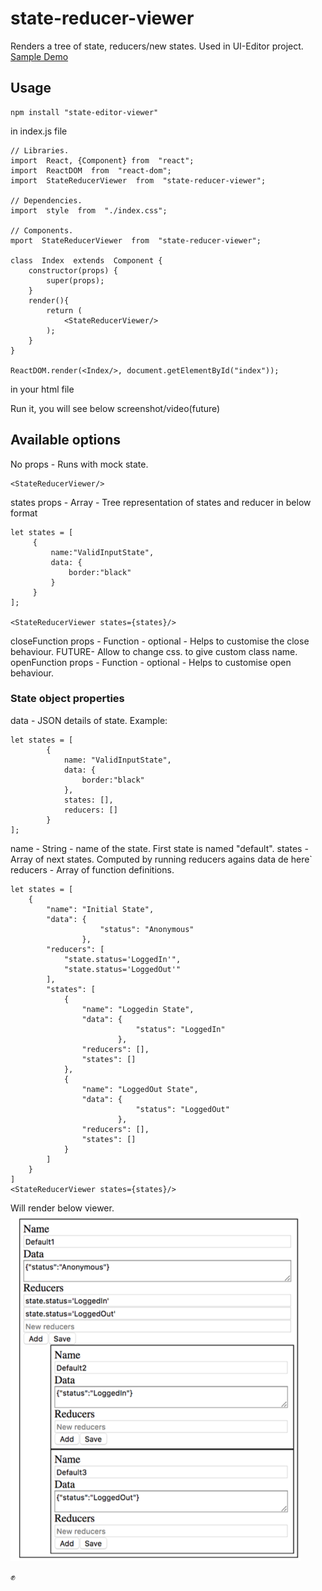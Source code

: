 # state-reducer-viewer

Renders a tree of state, reducers/new states. Used in UI-Editor project. [Sample Demo](https://imvetri.github.io/state-reducer-viewer/)
## Usage

    npm install "state-editor-viewer"

in index.js file


    // Libraries.
    import  React, {Component} from  "react";
    import  ReactDOM  from  "react-dom";
    import  StateReducerViewer  from  "state-reducer-viewer";
    
    // Dependencies.
    import  style  from  "./index.css";
    
    // Components.
    mport  StateReducerViewer  from  "state-reducer-viewer";
    
    class  Index  extends  Component {
	    constructor(props) {
		    super(props);
	    }
	    render(){
		    return (
			    <StateReducerViewer/>
		    );
	    }
    }
    
    ReactDOM.render(<Index/>, document.getElementById("index"));

in your html file

> <div id="index"/>

Run it, you will see below screenshot/video(future)


## Available options
No props - Runs with mock state.

    <StateReducerViewer/>


states props  - Array - Tree representation of states and reducer in below format


	let states = [
		 {
			 name:"ValidInputState",
			 data: {
				 border:"black"
			 }
		 }   
    ];

	<StateReducerViewer states={states}/>
closeFunction props - Function - optional - Helps to customise the close behaviour. FUTURE- Allow to change css. to give custom class name.
openFunction props - Function - optional - Helps to customise open behaviour.

### State object properties

data - JSON details of state.
Example: 

	let states = [
			{
				name: "ValidInputState",
				data: {
					border:"black"
				},
				states: [],
				reducers: []
			}   
	];
name - String - name of the state. First state is named "default".
states - Array of next states. Computed by running reducers agains data de here`
reducers - Array of function definitions. 

    let states = [
	    {
		    "name": "Initial State",
		    "data": {
						"status": "Anonymous"
				    },
			"reducers": [
				"state.status='LoggedIn'",
				"state.status='LoggedOut'"
			],
			"states": [
				{
					"name": "Loggedin State",
					"data": {
								"status": "LoggedIn"
							},
					"reducers": [],
					"states": []
				},
				{
					"name": "LoggedOut State",
					"data": {
								"status": "LoggedOut"
							},
					"reducers": [],
					"states": []
				}
			]
		}
	]
	<StateReducerViewer states={states}/>
Will render below viewer.
![A tree view rendered format](https://github.com/imvetri/state-reducer-viewer/blob/master/Viewer.png)


:fist:
